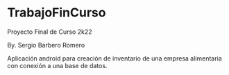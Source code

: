 # TrabajoFinCurso
 
Proyecto Final de Curso 2k22

By. Sergio Barbero Romero


Aplicación android para creación de inventario de una empresa alimentaria con conexión a una base de datos.
